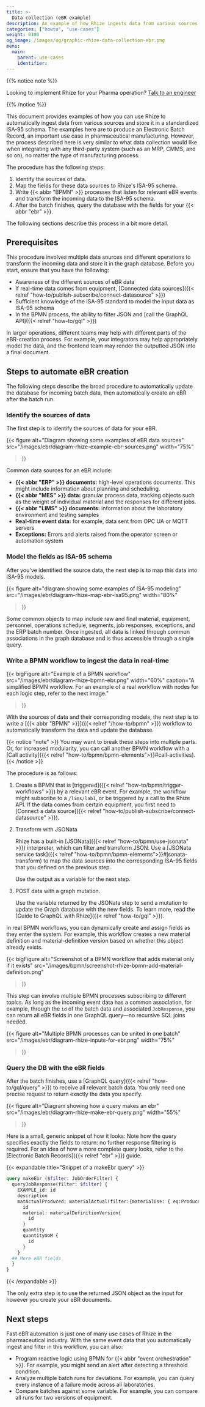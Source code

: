 ```yaml
---
title: >-
  Data collection (eBR example)
description: An example of how Rhize ingests data from various sources to create Electronic Batch Records for pharmaceutical manufacturing
categories: ["howto", "use-cases"]
weight: 0100
og_image: /images/og/graphic-rhize-data-collection-ebr.png
menu:
  main:
    parent: use-cases
    identifier:
---
```


{{% notice note %}}

Looking to implement Rhize for your Pharma operation?
[Talk to an engineer](https://rhize.com/contact-us/)

{{% /notice %}}

This document provides examples of how you can use Rhize to automatically ingest data from various sources and store it in a standardized ISA-95 schema.
The examples here are to produce an Electronic Batch Record, an important use case in pharmaceutical manufacturing.
However, the process described here is very similar to what data collection would like when integrating with any third-party system (such as an MRP, CMMS, and so on), no matter the type of manufacturing process.

The procedure has the following steps:

1. Identify the sources of data.
1. Map the fields for these data sources to Rhize's ISA-95 schema.
1. Write {{< abbr "BPMN" >}} processes that listen for relevant eBR events and transform the incoming data to the ISA-95 schema.
1. After the batch finishes, query the database with the fields for your {{< abbr "ebr" >}}.

The following sections describe this process in a bit more detail.

## Prerequisites

This procedure involves multiple data sources and different operations to transform the incoming data and store it in the graph database.
Before you start, ensure that you have the following:
- Awareness of the different sources of eBR data
- If real-time data comes from equipment, [Connected data sources]({{< relref "how-to/publish-subscribe/connect-datasource" >}})
- Sufficient knowledge of the ISA-95 standard to model the input data as ISA-95 schema
- In the BPMN process, the ability to filter JSON and [call the GraphQL API]({{< relref "how-to/gql" >}})

In larger operations, different teams may help with different parts of the eBR-creation process.
For example, your integrators may help appropriately model the data, and the frontend team may render the outputted JSON into a final document.

## Steps to automate eBR creation

The following steps describe the broad procedure to automatically update the database for incoming batch data, then automatically create an eBR after the batch run.

### Identify the sources of data

The first step is to identify the sources of data for your eBR.

{{< figure
alt="Diagram showing some examples of eBR data sources"
src="/images/ebr/diagram-rhize-example-ebr-sources.png"
width="75%"
>}}

Common data sources for an eBR include:

- **{{< abbr "ERP" >}} documents:** high-level operations documents. This might include information about planning and scheduling.
- **{{< abbr "MES" >}} data:** granular process data, tracking objects such as the weight of individual material and the responses for different jobs.
- **{{< abbr "LIMS" >}} documents:** information about the laboratory environment and testing samples
- **Real-time event data:** for example, data sent from OPC UA or MQTT servers
- **Exceptions:** Errors and alerts raised from the operator screen or automation system

### Model the fields as ISA-95 schema

After you've identified the source data, the next step is to map this data into ISA-95 models.

{{< figure
alt="diagram showing some examples of ISA-95 modeling"
src="/images/ebr/diagram-rhize-map-ebr-isa95.png"
width="80%"
>}}

Some common objects to map include raw and final material, equipment, personnel, operations schedule, segments, job responses, exceptions, and the ERP batch number.
Once ingested, all data is linked through common associations in the graph database and is thus accessible through a single query.

### Write a BPMN workflow to ingest the data in real-time

{{< bigFigure
alt="Example of a BPMN workflow"
src="/images/ebr/diagram-rhize-bpmn-ebr.png"
width="60%"
caption="A simplified BPMN workflow. For an example of a real workflow with nodes for each logic step, refer to the next image."
>}}

With the sources of data and their corresponding models, the next step
is to write a [{{< abbr "BPMN" >}}]({{< relref "/how-to/bpmn" >}}) workflow to automatically transform the data and update the database.

{{< notice "note" >}}
You may want to break these steps into multiple parts.
Or, for increased modularity, you can call another BPMN workflow with a [Call activity]({{< relref "how-to/bpmn/bpmn-elements">}}#call-activities).
{{< /notice >}}

The procedure is as follows:

1. Create a BPMN that is [triggered]({{< relref "how-to/bpmn/trigger-workflows" >}}) by a relevant eBR event. For example, the workflow might subscribe to a  `/lims/lab1`, or be triggered by a call to the Rhize API. If the data comes from certain equipment, you first need to [Connect a data source]({{< relref "how-to/publish-subscribe/connect-datasource" >}}).

1. Transform with JSONata

   Rhize has a built-in [JSONata]({{< relref "how-to/bpmn/use-jsonata" >}}) interpreter, which can filter and transform JSON.
   Use a [JSONata service task]({{< relref "how-to/bpmn/bpmn-elements">}}#jsonata-transform) to map the data sources into the corresponding ISA-95 fields that you defined on the previous step.
  
   Use the output as a variable for the next step.
   

1. POST data with a graph mutation.

   Use the variable returned by the JSONata step to send a mutation to update the Graph database with the new fields.
   To learn more, read the [Guide to GraphQL with Rhize]({{< relref "how-to/gql" >}}).

In real BPMN workflows, you can dynamically create and assign fields as they enter the system.
For example, this workflow creates a new material definition and material-definition version based on whether this object already exists.

{{< bigFigure
alt="Screenshot of a BPMN workflow that adds material only if it exists"
src="/images/bpmn/screenshot-rhize-bpmn-add-material-definition.png"
>}}

This step can involve multiple BPMN processes subscribing to different topics.
As long as the incoming event data has a common association, for example, through the `id` of the batch data and associated `JobResponse`, you can return all eBR fields in one GraphQL query&mdash;no recursive SQL joins needed.

{{< figure
alt="Multiple BPMN processes can be united in one batch"
src="/images/ebr/diagram-rhize-inputs-for-ebr.png"
width="75%"
>}}

### Query the DB with the eBR fields

After the batch finishes, use a [GraphQL query]({{< relref "how-to/gql/query" >}}) to receive all relevant batch data.
You only need one precise request to return exactly the data you specify.

{{< figure
alt="Diagram showing how a query makes an ebr"
src="/images/ebr/diagram-rhize-make-ebr-query.png"
width="55%"
>}}
   
Here is a small, generic snippet of how it looks:
Note how the query specifies exactly the fields to return: no further response filtering is required.
For an idea of how a more complete query looks, refer to the [Electronic Batch Records]({{< relref "ebr" >}}) guide.

{{< expandable title="Snippet of a makeEbr query" >}}
```graphql
query makeEbr ($filter: JobOrderFilter) {
  queryJobResponse(filter: $filter) {
    EXAMPLE_id: id
    description
    matActualProduced: materialActual(filter:{materialUse: { eq:Produced }}){
      id
      material: materialDefinitionVersion{
        id
      }
      quantity
      quantityUoM {
        id
      }
    }
  ## More eBR fields
  }
}
```
{{< /expandable >}}

The only extra step is to use the returned JSON object as the input for however you create your eBR documents.

## Next steps

Fast eBR automation is just one of many use cases of Rhize in the pharmaceutical industry.
With the same event data that you automatically ingest and filter in this workflow, you can also:
- Program reactive logic using BPMN for {{< abbr "event orchestration" >}}. For example, you might send an alert after detecting a threshold condition.
- Analyze multiple batch runs for deviations. For example, you can query every instance of a failure mode across all laboratories.
- Compare batches against some variable. For example, you can compare all runs for two versions of equipment.

